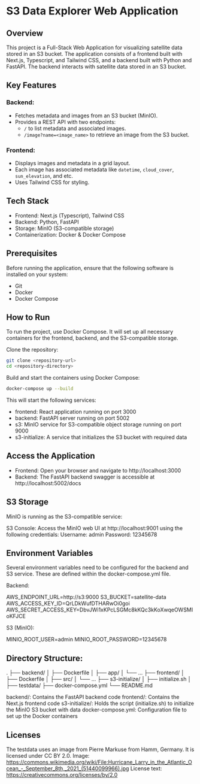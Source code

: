 # S3 Data Explorer Web Application

## Overview

This project is a Full-Stack Web Application for visualizing satellite data stored in an S3 bucket. The application consists of a frontend built with Next.js, Typescript, and Tailwind CSS, and a backend built with Python and FastAPI. The backend interacts with satellite data stored in an S3 bucket.

## Key Features

### Backend:

- Fetches metadata and images from an S3 bucket (MinIO).
- Provides a REST API with two endpoints:
    - `/` to list metadata and associated images.
    - `/image?name=<image_name>` to retrieve an image from the S3 bucket.

### Frontend:

- Displays images and metadata in a grid layout.
- Each image has associated metadata like `datetime`, `cloud_cover`, `sun_elevation`, and etc.
- Uses Tailwind CSS for styling.

## Tech Stack

- Frontend: Next.js (Typescript), Tailwind CSS
- Backend: Python, FastAPI
- Storage: MinIO (S3-compatible storage)
- Containerization: Docker & Docker Compose

## Prerequisites

Before running the application, ensure that the following software is installed on your system:

- Git
- Docker
- Docker Compose

## How to Run

To run the project, use Docker Compose. It will set up all necessary containers for the frontend, backend, and the S3-compatible storage.

Clone the repository:

```bash
git clone <repository-url>
cd <repository-directory>
```

Build and start the containers using Docker Compose:

```bash
docker-compose up --build
```

This will start the following services:

- frontend: React application running on port 3000
- backend: FastAPI server running on port 5002
- s3: MinIO service for S3-compatible object storage running on port 9000
- s3-initialize: A service that initializes the S3 bucket with required data

## Access the Application

- Frontend: Open your browser and navigate to http://localhost:3000
- Backend: The FastAPI backend swagger is accessible at http://localhost:5002/docs

## S3 Storage

MinIO is running as the S3-compatible service:

S3 Console: Access the MinIO web UI at http://localhost:9001 using the following credentials:
Username: admin
Password: 12345678

## Environment Variables

Several environment variables need to be configured for the backend and S3 service. These are defined within the docker-compose.yml file.

Backend:

AWS_ENDPOINT_URL=http://s3:9000
S3_BUCKET=satellite-data
AWS_ACCESS_KEY_ID=QrLDkWufDTHARwOi0goi
AWS_SECRET_ACCESS_KEY=DbvJWi1xKPcLSGMc8kKQc3kKoXwqeOWSMIoKFJCE

S3 (MinIO):

MINIO_ROOT_USER=admin
MINIO_ROOT_PASSWORD=12345678

## Directory Structure:

.
├── backend/
│   ├── Dockerfile
│   ├── app/
│   └── ...
├── frontend/
│   ├── Dockerfile
│   ├── src/
│   └── ...
├── s3-initialize/
│   ├── initialize.sh
│   ├── testdata/
├── docker-compose.yml
└── README.md

backend/: Contains the FastAPI backend code
frontend/: Contains the Next.js frontend code
s3-initialize/: Holds the script (initialize.sh) to initialize the MinIO S3 bucket with data
docker-compose.yml: Configuration file to set up the Docker containers

## Licenses

The testdata uses an image from Pierre Markuse from Hamm, Germany. It is licensed under CC BY 2.0.
Image: https://commons.wikimedia.org/wiki/File:Hurricane_Larry_in_the_Atlantic_Ocean_-_September_8th,_2021_(51440099966).jpg
License text: https://creativecommons.org/licenses/by/2.0